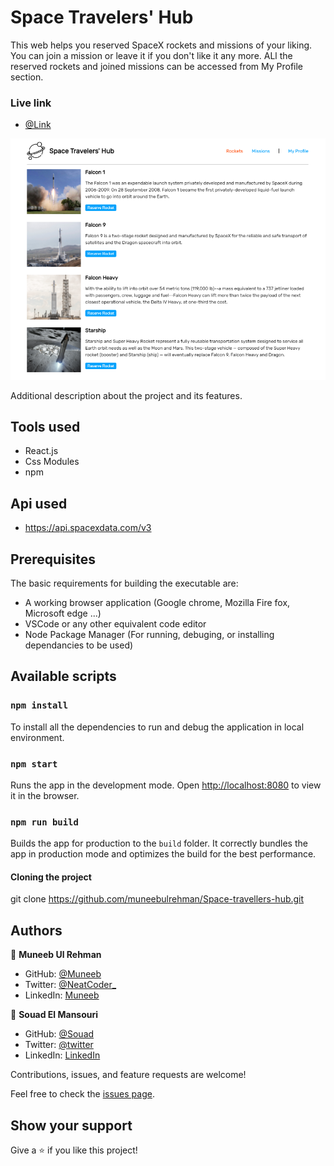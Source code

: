 # Space Travelers' Hub

This web helps you reserved SpaceX rockets and missions of your liking. You can join a mission or leave it if you don't like it any more. ALl the reserved rockets and joined missions can be accessed from My Profile section.
### Live link
- [@Link](https://spacextravelershub.netlify.app/)

![screenshot](./screenshot.png)

Additional description about the project and its features.

## Tools used

- React.js
- Css Modules
- npm

## Api used

- https://api.spacexdata.com/v3

## Prerequisites

The basic requirements for building the executable are:

- A working browser application (Google chrome, Mozilla Fire fox, Microsoft edge ...)
- VSCode or any other equivalent code editor
- Node Package Manager (For running, debuging, or installing dependancies to be used)

## Available scripts

### `npm install`

To install all the dependencies to run and debug the application in local environment.

### `npm start`

Runs the app in the development mode.
Open [http://localhost:8080](http://localhost:8080) to view it in the browser.

### `npm run build`

Builds the app for production to the `build` folder.
It correctly bundles the app in production mode and optimizes the build for the best performance.

#### Cloning the project

git clone https://github.com/muneebulrehman/Space-travellers-hub.git

## Authors

👤 **Muneeb Ul Rehman**

- GitHub: [@Muneeb](https://github.com/muneebulrehman)
- Twitter: [@NeatCoder\_](https://twitter.com/NeatCoder_)
- LinkedIn: [Muneeb](https://www.linkedin.com/in/muneeb-ul-rehman-33903b159/)

👤 **Souad El Mansouri**

- GitHub: [@Souad](https://github.com/souad988)
- Twitter: [@twitter](https://twitter.com)
- LinkedIn: [LinkedIn](https://www.linkedin.com/)

Contributions, issues, and feature requests are welcome!

Feel free to check the [issues page](https://github.com/muneebulrehman/Space-travellers-hub/issues).

## Show your support

Give a ⭐️ if you like this project!
